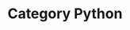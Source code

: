 ---
layout: category
title: "Category Python"
category: python
permalink: 'devs/category/python'
---